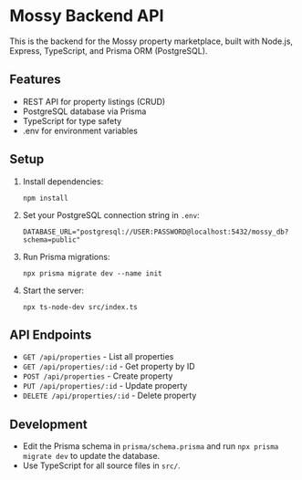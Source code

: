 # Mossy Backend API

This is the backend for the Mossy property marketplace, built with Node.js, Express, TypeScript, and Prisma ORM (PostgreSQL).

## Features
- REST API for property listings (CRUD)
- PostgreSQL database via Prisma
- TypeScript for type safety
- .env for environment variables

## Setup
1. Install dependencies:
   ```
   npm install
   ```
2. Set your PostgreSQL connection string in `.env`:
   ```
   DATABASE_URL="postgresql://USER:PASSWORD@localhost:5432/mossy_db?schema=public"
   ```
3. Run Prisma migrations:
   ```
   npx prisma migrate dev --name init
   ```
4. Start the server:
   ```
   npx ts-node-dev src/index.ts
   ```

## API Endpoints
- `GET /api/properties` - List all properties
- `GET /api/properties/:id` - Get property by ID
- `POST /api/properties` - Create property
- `PUT /api/properties/:id` - Update property
- `DELETE /api/properties/:id` - Delete property

## Development
- Edit the Prisma schema in `prisma/schema.prisma` and run `npx prisma migrate dev` to update the database.
- Use TypeScript for all source files in `src/`.
